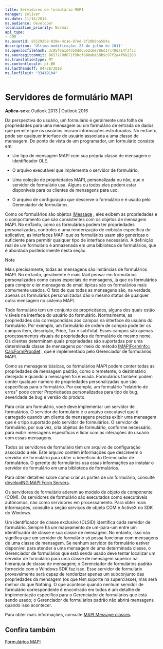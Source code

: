 ```yaml
---
title: Servidores de formulário MAPI
manager: soliver
ms.date: 11/16/2014
ms.audience: Developer
localization_priority: Normal
api_type:
- COM
ms.assetid: 855292b8-028e-4c1e-87ed-3f20b9ba584a
description: 'Última modificação: 23 de julho de 2011'
ms.openlocfilehash: 3c95f6a1d4d50dd6552c6e786d17c40da14f3f3c
ms.sourcegitcommit: 8657170d071f9bcf680aba50b9c07f2a4fb82283
ms.translationtype: MT
ms.contentlocale: pt-BR
ms.lasthandoff: 04/28/2019
ms.locfileid: "33419104"
---
```

# <a name="mapi-form-servers"></a>Servidores de formulário MAPI

  
  
**Aplica-se a**: Outlook 2013 | Outlook 2016 
  
Da perspectiva do usuário, um formulário é geralmente uma folha de propriedades para uma mensagem ou um formulário de entrada de dados que permite que os usuários insiram informações estruturadas. No enTanto, pode ser qualquer interface do usuário associada a uma classe de mensagem. Do ponto de vista de um programador, um formulário consiste em:
  
- Um tipo de mensagem MAPI com sua própria classe de mensagem e identificador OLE.
    
- O arquivo executável que implementa o servidor de formulário.
    
- Uma coleção de propriedades MAPI, personalizada ou não, que o servidor de formulário usa. Alguns ou todos eles podem estar disponíveis para os clientes de mensagens para uso.
    
- O arquivo de configuração que descreve o formulário e é usado pelo Gerenciador de formulários.
    
Como os formulários são objetos [IMessage](imessageimapiprop.md) , eles exibem as propriedades e o comportamento que são consistentes com os objetos de mensagem MAPI. No enTanto, como os formulários podem ter propriedades personalizadas, controles e uma renderização de exibição específica do aplicativo, as interfaces MAPI que os formulários usam são genéricas o suficiente para permitir qualquer tipo de interface necessário. A definição real de um formulário é armazenada em uma biblioteca de formulários, que é abordada posteriormente nesta seção. 
  
> [!NOTE]
> Mais precisamente, todas as mensagens são instâncias de formulários MAPI. No enTanto, geralmente é mais fácil pensar em formulários personalizados como casos especiais de mensagens, já que os formulários para compor e ler mensagens de email típicas são os formulários mais comumente usados. O fato de que todas as mensagens são, na verdade, apenas os formulários personalizados dão o mesmo status de qualquer outra mensagem no sistema MAPI. 
  
Todo formulário tem um conjunto de propriedades, alguns dos quais estão visíveis na interface do usuário do formulário. Normalmente, as propriedades são correspondidas aos campos na interface do usuário do formulário. Por exemplo, um formulário de ordem de compra pode ter os campos item, descrição, Price, Tax e subTotal. Esses campos são apenas processamentos visuais de propriedades de formulário de mesmo nome. Os clientes determinam quais propriedades são suportadas por uma determinada classe de mensagens por meio do método [IMAPIFormInfo:: CalcFormPropSet](imapiforminfo-calcformpropset.md) , que é implementado pelo Gerenciador de formulários MAPI. 
  
Como as mensagens básicas, os formulários MAPI podem conter todas as propriedades de mensagem padrão, como o remetente, o destinatário desejado e quando a mensagem foi enviada. Formulários também podem conter qualquer número de propriedades personalizadas que são específicas para o formulário. Por exemplo, um formulário "relatório de erros" pode conter Propriedades personalizadas para tipo de bug, severidade de bug e versão do produto.
  
Para criar um formulário, você deve implementar um servidor de formulários. O servidor de formulário é o arquivo executável que é carregado quando um cliente de mensagens precisa exibir uma mensagem que é o tipo suportado pelo servidor de formulários. O servidor de formulário, por sua vez, cria objetos de formulário, conforme necessário, para exibir mensagens específicas e lidar com as interações do usuário com essas mensagens.
  
Todos os servidores de formulário têm um arquivo de configuração associado a ele. Este arquivo contém informações que descrevem o servidor de formulário para obter o benefício do Gerenciador de formulários. O gerente de formulários usa essas informações ao instalar o servidor de formulário em uma biblioteca de formulários.
  
Para obter detalhes sobre como criar as partes de um formulário, consulte [developING MAPI Form Servers](developing-mapi-form-servers.md).
  
Os servidores de formulário aderem ao modelo de objeto de componente (COM). Os servidores de formulário são executados como executáveis autônomos, não como servidores em processamento. Para obter mais informações, consulte a seção serviços de objeto COM e ActiveX no SDK do Windows.
  
Um identificador de classe exclusivo (CLSID) identifica cada servidor de formulário. Sempre há um mapeamento de um-para-um entre um identificador de classe e sua classe de mensagem. No entanto, isso não significa que um servidor de formulário só possa funcionar com mensagens de uma classe de mensagem. Se nenhum servidor de formulário estiver disponível para atender a uma mensagem de uma determinada classe, o Gerenciador de formulários que está sendo usado deve tentar localizar um servidor de formulário para uma classe de mensagem superior na hierarquia de classe de mensagem; o Gerenciador de formulários padrão fornecido com o Windows SDK faz isso. Esse servidor de formulário provavelmente será capaz de renderizar apenas um subconjunto das propriedades da mensagem (os que têm suporte na superclasse), mas será melhor do que Nothing. O que acontece quando nenhum servidor de formulário correspondente é encontrado em todos é um detalhe de implementação específico para o Gerenciador de formulários que está sendo usado; o Gerenciador de formulários padrão não abrirá mensagens quando isso acontecer.
  
Para obter mais informações, consulte [MAPI Message classes](mapi-message-classes.md).
  
## <a name="see-also"></a>Confira também



[Formulários MAPI](mapi-forms.md)

